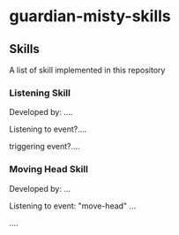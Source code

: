 # guardian-misty-skills

## Skills

A list of skill implemented in this repository

### Listening Skill
Developed by: ....

Listening to event?....

triggering event?....


### Moving Head Skill
Developed by: ...

Listening to event: "move-head" ...

....
